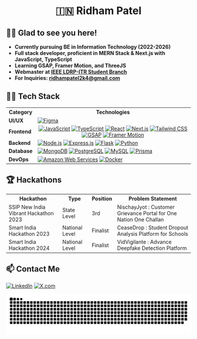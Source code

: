 <h1 align="center">🇮🇳 Ridham Patel</h1>

## 👋🏻 Glad to see you here!

<p>
  <ul>
    <li><strong>Currently pursuing BE in Information Technology (2022-2026)</strong></li>
    <li><strong>Full stack developer, proficient in MERN Stack & Next.js with JavaScript, TypeScript</strong></li>
    <li><strong>Learning GSAP, Framer Motion, and ThreeJS</strong></li>
    <li><strong>Webmaster at <a href="https://ieee-ldrpitr-sb.vercel.app/">IEEE LDRP-ITR Student Branch</a></strong></li>
    <li><strong>For Inquiries: <a href="mailto:ridhampatel2k4@gmail.com">ridhampatel2k4@gmail.com</a></strong></li>
  </ul>
</p>

## 👨‍💻 Tech Stack

<table>
  <tr>
    <th>Category</th>
    <th>Technologies</th>
  </tr>
  <tr>
    <td><strong>UI/UX</strong></td>
    <td align="">
      <a href="https://www.figma.com/"><img src="https://img.shields.io/badge/-Figma-000000?style=flat&logo=figma" alt="Figma"></a>
<!--       <a href="https://www.canva.com/"><img src="https://img.shields.io/badge/-Canva-000000?style=flat&logo=canva" alt="Canva"></a> -->
    </td>
  </tr>
  <tr>
    <td><strong>Frontend</strong></td>
    <td align="center">
      <a href="https://developer.mozilla.org/en-US/docs/Web/JavaScript"><img src="https://img.shields.io/badge/-JavaScript-000000?style=flat&logo=javascript" alt="JavaScript"></a>
      <a href="https://www.typescriptlang.org/"><img src="https://img.shields.io/badge/-TypeScript-000000?style=flat&logo=typescript" alt="TypeScript"></a>
      <a href="https://reactjs.org/"><img src="https://img.shields.io/badge/-React-000000?style=flat&logo=react" alt="React"></a>
      <a href="https://nextjs.org/"><img src="https://img.shields.io/badge/-Next.js-000000?style=flat&logo=next.js" alt="Next.js"></a>
      <a href="https://tailwindcss.com/"><img src="https://img.shields.io/badge/-Tailwind CSS-000000?style=flat&logo=tailwind-css" alt="Tailwind CSS"></a>
      <a href="https://greensock.com/gsap/"><img src="https://img.shields.io/badge/-GSAP-000000?style=flat&logo=greensock" alt="GSAP"></a>
      <a href="https://www.framer.com/motion/"><img src="https://img.shields.io/badge/-Framer%20Motion-000000?style=flat&logo=framer" alt="Framer Motion"></a>
    </td>
  </tr>
  <tr>
    <td><strong>Backend</strong></td>
    <td align="">
      <a href="https://nodejs.org/"><img src="https://img.shields.io/badge/-Node.js-000000?style=flat&logo=node.js" alt="Node.js"></a>
      <a href="https://expressjs.com/"><img src="https://img.shields.io/badge/-Express.js-000000?style=flat&logo=express" alt="Express.js"></a>
      <a href="https://flask.palletsprojects.com/"><img src="https://img.shields.io/badge/-Flask-000000?style=flat&logo=flask" alt="Flask"></a>
      <a href="https://www.python.org/"><img src="https://img.shields.io/badge/-Python-000000?style=flat&logo=python" alt="Python"></a>
    </td>
  </tr>
  <tr>
    <td><strong>Database</strong></td>
    <td align="">
      <a href="https://www.mongodb.com/"><img src="https://img.shields.io/badge/-MongoDB-000000?style=flat&logo=mongodb" alt="MongoDB"></a>
      <a href="https://www.postgresql.org/"><img src="https://img.shields.io/badge/-PostgreSQL-000000?style=flat&logo=postgresql" alt="PostgreSQL"></a>
      <a href="https://www.mysql.com/"><img src="https://img.shields.io/badge/-MySQL-000000?style=flat&logo=mysql" alt="MySQL"></a>
      <a href="https://www.prisma.io/"><img src="https://img.shields.io/badge/-Prisma-000000?style=flat&logo=prisma" alt="Prisma"></a>
    </td>
  </tr>
  <tr>
    <td><strong>DevOps</strong></td>
    <td align="">
      <a href="https://aws.amazon.com/"><img src="https://img.shields.io/badge/-AWS-232F3E?style=flat&logo=amazonwebservices" alt="Amazon Web Services"></a>
      <a href="https://www.docker.com/"><img src="https://img.shields.io/badge/-Docker-000000?style=flat&logo=docker" alt="Docker"></a>
    </td>
  </tr>
</table>

## 🏆 Hackathons

<table>
  <tr>
    <th>Hackathon</th>
    <th>Type</th>
    <th>Position</th>
    <th>Problem Statement</th>
  </tr>
  <tr>
    <td>SSIP New India Vibrant Hackathon 2023</td>
    <td>State Level</td>
    <td>3rd</td>
    <td>NischayJyot : Customer Grievance Portal for One Nation One Challan</td>
  </tr>
  <tr>
    <td>Smart India Hackathon 2023</td>
    <td>National Level</td>
    <td>Finalist</td>
    <td>CeaseDrop : Student Dropout Analysis Platform for Schools</td>
  </tr>
  <tr>
    <td>Smart India Hackathon 2024</td>
    <td>National Level</td>
    <td>Finalist</td>
    <td>VidVigilante : Advance Deepfake Detection Platform</td>
  </tr>
</table>

## 📫 Contact Me

<p>
  <a href="https://www.linkedin.com/in/ridhampatel2k4"><img src="https://img.shields.io/badge/-000000?style=flat&logo=linkedin" alt="LinkedIn"></a>
  <a href="https://x.com/ridhampatel2k4"><img src="https://img.shields.io/badge/-000000?style=flat&logo=x&logoColor=white" alt="X.com"></a>
</p>

![snake gif](https://github.com/ridh21/ridh21/blob/output/github-snake-dark.svg)

